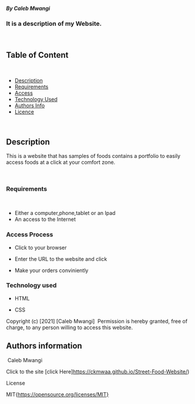 ##### By Caleb Mwangi 
### It is a description of my Website.
​
## Table of Content
​
+ [Description](#description)
+ [Requirements](#Requirements)
+ [Access](#Access)
+ [Technology Used](#technology-used)
+ [Authors Info](#author-Info)
+ [Licence](#licence)

​
## Description
<p>This is  a website that has samples of foods contains a portfolio to easily access foods at a click at your comfort zone.</p>
​
​

### Requirements
​
* Either a computer,phone,tablet or an Ipad
​
* An access to the Internet
​
### Access Process

* Click to your browser

* Enter the URL to the website and click

* Make your orders conviniently


### Technology used

* HTML

* CSS


Copyright (c) [2021] [Caleb Mwangi]
​
Permission is hereby granted, free of charge, to any person willing to access this website.
​

## Authors information
​
Caleb Mwangi

Click to the site
[click Here]https://ckmwaa.github.io/Street-Food-Website/)

License

MIT{https://opensource.org/licenses/MIT}
